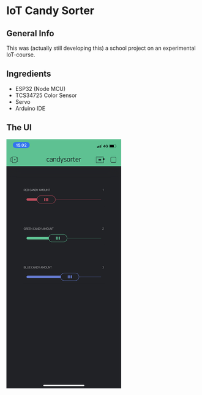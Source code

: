 # IoT Candy Sorter
## General Info
This was (actually still developing this) a school project on an experimental IoT-course.
## Ingredients
- ESP32 (Node MCU)
- TCS34725 Color Sensor
- Servo
- Arduino IDE

## The UI
![CS-UI](https://github.com/harrinupponen/iot-candysorter/blob/master/img/cs-ui2.PNG "CS-UI")

